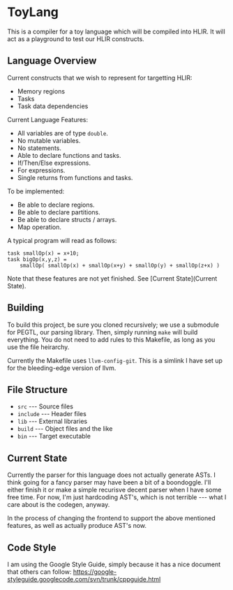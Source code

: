 ToyLang
=======
This is a compiler for a toy language which will be compiled into
HLIR. It will act as a playground to test our HLIR constructs.

Language Overview
-----------------
Current constructs that we wish to represent for targetting HLIR:
* Memory regions
* Tasks
* Task data dependencies

Current Language Features:
* All variables are of type `double`.
* No mutable variables.
* No statements.
* Able to declare functions and tasks.
* If/Then/Else expressions.
* For expressions.
* Single returns from functions and tasks.

To be implemented:
* Be able to declare regions.
* Be able to declare partitions.
* Be able to declare structs / arrays.
* Map operation.

A typical program will read as follows:
```
task smallOp(x) = x+10;
task bigOp(x,y,z) =
    smallOp( smallOp(x) + smallOp(x+y) + smallOp(y) + smallOp(z+x) )
```

Note that these features are not yet finished. See
[Current State](Current State).

Building
--------
To build this project, be sure you cloned recursively; we use a
submodule for PEGTL, our parsing library. Then, simply running `make`
will build everything. You do not need to add rules to this Makefile,
as long as you use the file heirarchy.

Currently the Makefile uses `llvm-config-git`. This is a simlink I
have set up for the bleeding-edge version of llvm.

File Structure
--------------
* `src` --- Source files
* `include` --- Header files
* `lib` --- External libraries
* `build` --- Object files and the like
* `bin` --- Target executable

Current State
-------------
Currently the parser for this language does not actually generate
ASTs. I think going for a fancy parser may have been a bit of a
boondoggle. I'll either finish it or make a simple recurisve decent
parser when I have some free time. For now, I'm just hardcoding AST's,
which is not terrible --- what I care about is the codegen, anyway.

In the process of changing the frontend to support the above mentioned
features, as well as actually produce AST's now.

Code Style
----------
I am using the Google Style Guide, simply because it has a nice
document that others can follow:
https://google-styleguide.googlecode.com/svn/trunk/cppguide.html

